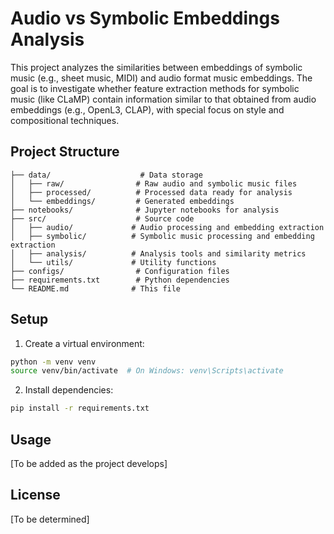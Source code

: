 # Audio vs Symbolic Embeddings Analysis

This project analyzes the similarities between embeddings of symbolic music (e.g., sheet music, MIDI) and audio format music embeddings. The goal is to investigate whether feature extraction methods for symbolic music (like CLaMP) contain information similar to that obtained from audio embeddings (e.g., OpenL3, CLAP), with special focus on style and compositional techniques.

## Project Structure

```
├── data/                    # Data storage
│   ├── raw/                # Raw audio and symbolic music files
│   ├── processed/          # Processed data ready for analysis
│   └── embeddings/         # Generated embeddings
├── notebooks/              # Jupyter notebooks for analysis
├── src/                    # Source code
│   ├── audio/             # Audio processing and embedding extraction
│   ├── symbolic/          # Symbolic music processing and embedding extraction
│   ├── analysis/          # Analysis tools and similarity metrics
│   └── utils/             # Utility functions
├── configs/                # Configuration files
├── requirements.txt        # Python dependencies
└── README.md              # This file
```

## Setup

1. Create a virtual environment:
```bash
python -m venv venv
source venv/bin/activate  # On Windows: venv\Scripts\activate
```

2. Install dependencies:
```bash
pip install -r requirements.txt
```

## Usage

[To be added as the project develops]

## License

[To be determined] 